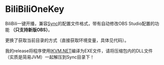 # BiliBiliOneKey
BiliBili一键开播，兼容[Sync](https://github.com/OsuSync/Sync)的配置文件格式，带有自动修改OBS Studio配置的功能 **（只支持新版OBS）**。

更换了获取当前目录的方式（直接获取环境变量，具体见代码）。

我的release将程序使用[IKVM.NET](http://weblog.ikvm.net/2015/08/26/IKVMNET81ReleaseCandidate0.aspx)编译为EXE文件，请将压缩包内的DLL文件（实质是简易JVM）一起解压到Sync目录下！